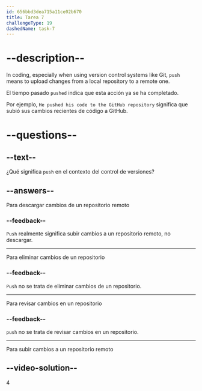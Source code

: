 ```yaml
---
id: 656bbd3dea715a11ce02b670
title: Tarea 7
challengeType: 19
dashedName: task-7
---
```


# --description--

In coding, especially when using version control systems like Git, `push` means to upload changes from a local repository to a remote one.

El tiempo pasado `pushed` indica que esta acción ya se ha completado.

Por ejemplo, `He pushed his code to the GitHub repository` significa que subió sus cambios recientes de código a GitHub.

# --questions--

## --text--

¿Qué significa `push` en el contexto del control de versiones?

## --answers--

Para descargar cambios de un repositorio remoto

### --feedback--

`Push` realmente significa subir cambios a un repositorio remoto, no descargar.

---

Para eliminar cambios de un repositorio

### --feedback--

`Push` no se trata de eliminar cambios de un repositorio.

---

Para revisar cambios en un repositorio

### --feedback--

`push` no se trata de revisar cambios en un repositorio.

---

Para subir cambios a un repositorio remoto

## --video-solution--

4

